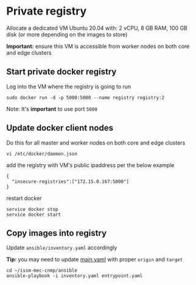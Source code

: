# Private registry

Allocate a dedicated VM Ubuntu 20.04 with: 2 vCPU, 8 GB RAM, 100 GB disk (or more depending on the images to store)

**Important:** ensure this VM is accessible from worker nodes on both core and edge clusters

## Start private docker registry

Log into the VM where the registry is going to run

```
sudo docker run -d -p 5000:5000 --name registry registry:2
```

Note: It's **important** to use port `5000`

## Update docker client nodes

Do this for all master and worker nodes on both core and edge clusters

```
vi /etc/docker/daemon.json
```

add the registry with VM's public ipaddress per the below example

```
{
  "insecure-registries":["172.15.0.167:5000"]
}
```

restart docker

```
service docker stop
service docker start
```

## Copy images into registry

Update `ansible/inventory.yaml` accordingly

**Tip:** you may need to update [main.yaml](../ansible/roles/xnfs/tasks/main.yaml) with proper `origin` and `target`

```
cd ~/issm-mec-cnmp/ansible
ansible-playbook -i inventory.yaml entrypoint.yaml
```
